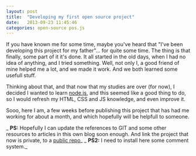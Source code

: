 ```yaml
---
layout: post
title:  "Developing my first open source project"
date:   2013-09-23 11:45:46
categories: open-source pos.js
---
```


If you have known me for some time, maybe you've heard that "I've been developing this project for my father"... for quite some time. The thing is that finally, some part of it it's done. It all started in the old days, when I had no idea of anything, and I tried something. Well, not only I, a good friend of mine helped me a lot, and we made it work. And we both learned some usefull stuff.

Thinking about that, and that now that my studies are over (for now), I decided I wanted to learn [node.js][node-js], and this seemed like a good thing to do, so I would refresh my HTML, CSS and JS knowledge, and even improve it.

Sooo, here I am, a few weeks before publishing this project that has had me working for about a month, and which hopefully will be helpfull to someone.

_ __PS:__ Hopefully I can update the references to GIT and some other resources to articles in this own blog soon enough. And link the project that now is private, to a [public repo][acamps-gh]_
_ __PS2:__ I need to install here some comment system._

[acamps-gh]: https://github.com/acamps
[node-js]: http://nodejs.org/